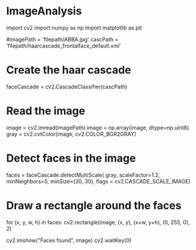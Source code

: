 # ImageAnalysis
import cv2
import numpy as np
import matplotlib as plt


#imagePath = 'filepath/ABBA.jpg'
cascPath = 'filepath/haarcascade_frontalface_default.xml'
# Create the haar cascade
faceCascade = cv2.CascadeClassifier(cascPath)
# Read the image
image = cv2.imread(imagePath)
image = np.array(image, dtype=np.uint8)
gray = cv2.cvtColor(image, cv2.COLOR_BGR2GRAY)
# Detect faces in the image
faces = faceCascade.detectMultiScale(
    gray,
    scaleFactor=1.2,
    minNeighbors=5,
    minSize=(30, 30),
    flags = cv2.CASCADE_SCALE_IMAGE)

# Draw a rectangle around the faces
for (x, y, w, h) in faces:
    cv2.rectangle(image, (x, y), (x+w, y+h), (0, 255, 0), 2)


cv2.imshow("Faces found", image)
cv2.waitKey(0)
